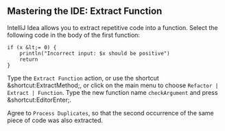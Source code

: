 ## Mastering the IDE: Extract Function

IntelliJ Idea allows you to extract repetitive code into a function. Select the
following code in the body of the first function:

```
if (x &lt;= 0) {
    println("Incorrect input: $x should be positive")
    return
}
```

Type the <span class="control">`Extract Function`</span> action,
or use the shortcut <span class="shortcut">&shortcut:ExtractMethod;</span>,
or click on the main menu to choose
<span class="control">`Refactor | Extract | Function`</span>.
Type the new function name `checkArgument` and press
<span class="shortcut">&shortcut:EditorEnter;</span>.

Agree to <span class="control">`Process Duplicates`</span>, so that the second
occurrence of the same piece of code was also extracted.